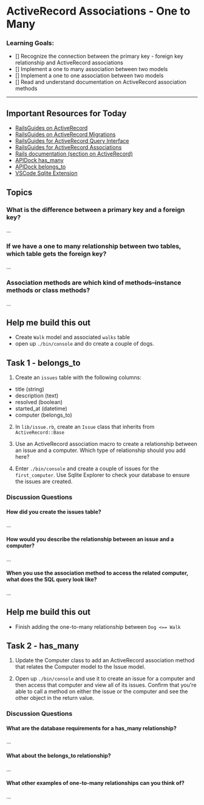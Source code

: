 # ActiveRecord Associations - One to Many

### Learning Goals:
- [] Recognize the connection between the primary key - foreign key relationship and ActiveRecord associations
- [] Implement a one to many association between two models
- [] Implement a one to one association between two models
- [] Read and understand documentation on ActiveRecord association methods

---

## Important Resources for Today
- [RailsGuides on ActiveRecord](https://guides.rubyonrails.org/v5.2/active_record_basics.html)
- [RailsGuides on ActiveRecord Migrations](https://guides.rubyonrails.org/v5.2/active_record_migrations.html)
- [RailsGuides for ActiveRecord Query Interface](https://guides.rubyonrails.org/v5.2/active_record_querying.html)
- [RailsGuides for ActiveRecord Associations](https://guides.rubyonrails.org/v5.2/association_basics.html)
- [Rails documentation (section on ActiveRecord)](https://api.rubyonrails.org/v5.2.6/)
- [APIDock has_many](https://apidock.com/rails/ActiveRecord/Associations/ClassMethods/has_many)
- [APIDock belongs_to](https://apidock.com/rails/v5.2.3/ActiveRecord/Associations/ClassMethods/belongs_to)
- [VSCode Sqlite Extension](https://marketplace.visualstudio.com/items?itemName=alexcvzz.vscode-sqlite)

## Topics

### What is the difference between a primary key and a foreign key?

...
### If we have a one to many relationship between two tables, which table gets the foreign key?

...
### Association methods are which kind of methods–instance methods or class methods?

...

## Help me build this out

- Create `Walk` model and associated `walks` table
- open up `./bin/console` and do create a couple of dogs.

## Task 1 - belongs_to

1. Create an `issues` table with the following columns:

- title (string)
- description (text)
- resolved (boolean)
- started_at (datetime)
- computer (belongs_to)

2. In `lib/issue.rb`, create an `Issue` class that inherits from `ActiveRecord::Base` 

3. Use an ActiveRecord association macro to create a relationship between an issue and a computer. Which type of relationship should you add here?

4. Enter `./bin/console` and create a couple of issues for the `first_computer`. Use Sqlite Explorer to check your database to ensure the issues are created.

### Discussion Questions
#### How did you create the issues table? 

...

#### How would you describe the relationship between an issue and a computer?

...
#### When you use the association method to access the related computer, what does the SQL query look like?

...


## Help me build this out

- Finish adding the one-to-many relationship between `Dog <== Walk`


## Task 2 - has_many

1. Update the Computer class to add an ActiveRecord association method that relates the Computer model to the Issue model.

2. Open up `./bin/console` and use it to create an issue for a computer and then access that computer and view all of its issues. Confirm that you're able to call a method on either the issue or the computer and see the other object in the return value.

### Discussion Questions

#### What are the database requirements for a has_many relationship? 

...
#### What about the belongs_to relationship?

...
#### What other examples of one-to-many relationships can you think of?

...